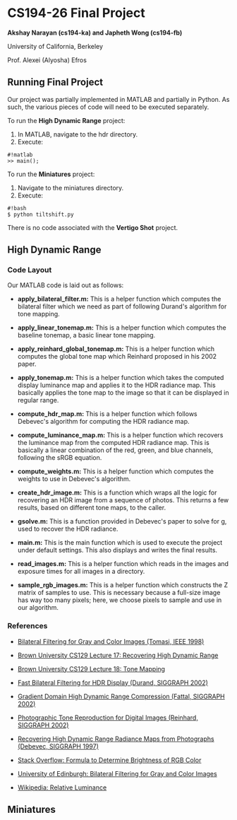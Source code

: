 # CS194-26 Final Project

**Akshay Narayan (cs194-ka) and Japheth Wong (cs194-fb)**

University of California, Berkeley

Prof. Alexei (Alyosha) Efros

## Running Final Project

Our project was partially implemented in MATLAB and partially in Python.  As such, the various pieces of code will need to be executed separately.

To run the **High Dynamic Range** project:
1. In MATLAB, navigate to the hdr directory.
2.  Execute:

```
#!matlab
>> main();
```

To run the **Miniatures** project:
1.  Navigate  to the miniatures directory.
2.  Execute:

```
#!bash
$ python tiltshift.py
```

There is no code associated with the **Vertigo Shot** project.

## High Dynamic Range

### Code Layout

Our MATLAB code is laid out as follows:

* **apply_bilateral_filter.m:** This is a helper function which computes the bilateral filter which we need as part of following Durand's algorithm for tone mapping.

* **apply_linear_tonemap.m:** This is a helper function which computes the baseline tonemap, a basic linear tone mapping.

* **apply_reinhard_global_tonemap.m:** This is a helper function which computes the global tone map which Reinhard proposed in his 2002 paper.

* **apply_tonemap.m:**  This is a helper function which takes the computed display luminance map and applies it to the HDR radiance map.  This basically applies the tone map to the image so that it can be displayed in regular range.

* **compute_hdr_map.m:**  This is a helper function which follows Debevec's algorithm for computing the HDR radiance map.

* **compute_luminance_map.m:**  This is a helper function which recovers the luminance map from the computed HDR radiance map.  This is basically a linear combination of the red, green, and blue channels, following the sRGB equation.

* **compute_weights.m:**  This is a helper function which computes the weights to use in Debevec's algorithm.

* **create_hdr_image.m:**  This is a function which wraps all the logic for recovering an HDR image from a sequence of photos.  This returns a few results, based on different tone maps, to the caller.

* **gsolve.m:**  This is a function provided in Debevec's paper to solve for g, used to recover the HDR radiance.

* **main.m:** This is the main function which is used to execute the project under default settings.  This also displays and writes the final results.

* **read_images.m:** This is a helper function which reads in the images and exposure times for all images in a directory.

* **sample_rgb_images.m:** This is a helper function which constructs the Z matrix of samples to use.  This is necessary because a full-size image has way too many pixels; here, we choose pixels to sample and use in our algorithm.

### References

* [Bilateral Filtering for Gray and Color Images (Tomasi, IEEE 1998)](https://www.cs.duke.edu/~tomasi/papers/tomasi/tomasiIccv98.pdf)

* [Brown University CS129 Lecture 17: Recovering High Dynamic Range](http://cs.brown.edu/courses/csci1290/lectures/17.pdf)

* [Brown University CS129 Lecture 18: Tone Mapping](http://cs.brown.edu/courses/csci1290/lectures/18.pdf)

* [Fast Bilateral Filtering for HDR Display (Durand, SIGGRAPH 2002)](http://people.csail.mit.edu/fredo/PUBLI/Siggraph2002/DurandBilateral.pdf)

* [Gradient Domain High Dynamic Range Compression (Fattal, SIGGRAPH 2002)](http://www.cs.huji.ac.il/~danix/hdr/hdrc.pdf)

* [Photographic Tone Reproduction for Digital Images (Reinhard, SIGGRAPH 2002)](http://www.cs.utah.edu/~reinhard/cdrom/tonemap.pdf)

* [Recovering High Dynamic Range Radiance Maps from Photographs (Debevec, SIGGRAPH 1997)](http://www.pauldebevec.com/Research/HDR/debevec-siggraph97.pdf)

* [Stack Overflow: Formula to Determine Brightness of RGB Color](http://stackoverflow.com/questions/596216/formula-to-determine-brightness-of-rgb-color)

* [University of Edinburgh: Bilateral Filtering for Gray and Color Images](http://homepages.inf.ed.ac.uk/rbf/CVonline/LOCAL_COPIES/MANDUCHI1/Bilateral_Filtering.html)

* [Wikipedia: Relative Luminance](https://en.wikipedia.org/wiki/Relative_luminance)

## Miniatures

